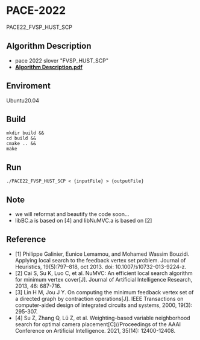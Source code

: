 # PACE-2022

PACE22_FVSP_HUST_SCP

## Algorithm Description
- pace 2022 slover "FVSP_HUST_SCP"
- **[Algorithm Description.pdf](https://github.com/1774150545/PACE-2022/blob/main/doc/Algorithm%20Description.pdf)**

## Enviroment
Ubuntu20.04

## Build
```shell
mkdir build &&
cd build &&
cmake .. &&
make 
```

## Run
```shell
./PACE22_FVSP_HUST_SCP < {inputFile} > {outputFile}
```

## Note
- we will reformat and beautify the code soon...
- libBC.a is based on [4] and libNuMVC.a is based on [2]

## Reference
- [1] Philippe Galinier, Eunice Lemamou, and Mohamed Wassim Bouzidi. Applying local search to the feedback vertex set problem. Journal of Heuristics, 19(5):797–818, oct 2013. doi: 10.1007/s10732-013-9224-z.
- [2] Cai S, Su K, Luo C, et al. NuMVC: An efficient local search algorithm for minimum vertex cover[J]. Journal of Artificial Intelligence Research, 2013, 46: 687-716.
- [3] Lin H M, Jou J Y. On computing the minimum feedback vertex set of a directed graph by contraction operations[J]. IEEE Transactions on computer-aided design of integrated circuits and systems, 2000, 19(3): 295-307.
- [4] Su Z, Zhang Q, Lü Z, et al. Weighting-based variable neighborhood search for optimal camera placement[C]//Proceedings of the AAAI Conference on Artificial Intelligence. 2021, 35(14): 12400-12408.

